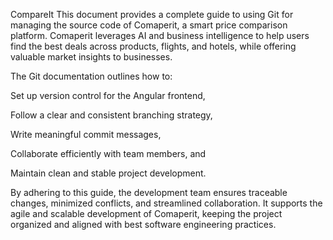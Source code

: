 CompareIt 
This document provides a complete guide to using Git for managing the source code of Comaperit, a smart price comparison platform. Comaperit leverages AI and business intelligence to help users find the best deals across products, flights, and hotels, while offering valuable market insights to businesses.

The Git documentation outlines how to:

Set up version control for the Angular frontend,

Follow a clear and consistent branching strategy,

Write meaningful commit messages,

Collaborate efficiently with team members, and

Maintain clean and stable project development.

By adhering to this guide, the development team ensures traceable changes, minimized conflicts, and streamlined collaboration. It supports the agile and scalable development of Comaperit, keeping the project organized and aligned with best software engineering practices.
